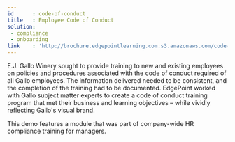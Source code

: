 ```yaml
---
id      : code-of-conduct
title   : Employee Code of Conduct
solution:
 - compliance
 - onboarding
link    : 'http://brochure.edgepointlearning.com.s3.amazonaws.com/code-of-conduct/_FLASH_EMBED.html'
---
```

E.J. Gallo Winery sought to provide training to new and existing employees on policies and procedures associated with the code of conduct required of all Gallo employees. The information delivered needed to be consistent, and the completion of the training had to be documented. EdgePoint worked with Gallo subject matter experts to create a code of conduct training program that met their business and learning objectives – while vividly reflecting Gallo's visual brand.

This demo features a module that was part of company-wide HR compliance training for managers.
